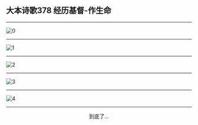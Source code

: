 
## 大本诗歌378 经历基督-作生命
        
<div id="aplayer0"></div>

---

<img alt="0" data-original="/data/d0378/0">

---

<img alt="1" data-original="/data/d0378/1">

---

<img alt="2" data-original="/data/d0378/2">

---

<img alt="3" data-original="/data/d0378/3">

---

<img alt="4" data-original="/data/d0378/4">

---

<p style="text-align: center">到底了...</p>

<script src="/js/dist-view.js"></script>

<script>
MAIN.id = 'd0378';
        
const ap0 = new APlayer({
    container: document.getElementById('aplayer0'),
    volume: 1,
    loop: 'none',
    preload: 'none',
    audio: [{
        name: '大本诗歌378.mp3',
        artist: '大本诗歌',
        url: 'https://res.wx.qq.com/voice/getvoice?mediaid=MzI0NTk3MDM5M18yMjQ3NDkyMTc3',
        cover: '/favicon'
    }]
});
</script>
